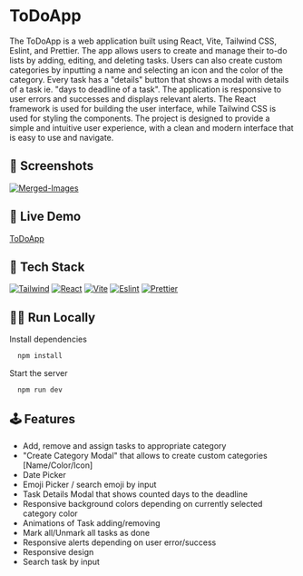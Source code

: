 
# ToDoApp

The ToDoApp is a web application built using React, Vite, Tailwind CSS, Eslint, and Prettier. The app allows users to create and manage their to-do lists by adding, editing, and deleting tasks. Users can also create custom categories by inputting a name and selecting an icon and the color of the category. Every task has a "details" button that shows a modal with details of a task ie. "days to deadline of a task". The application is responsive to user errors and successes and displays relevant alerts. The React framework is used for building the user interface, while Tailwind CSS is used for styling the components. The project is designed to provide a simple and intuitive user experience, with a clean and modern interface that is easy to use and navigate.


## 📸 Screenshots
<a href='https://postimg.cc/VJzv3TyX' target='_blank'><img src='https://i.postimg.cc/13qFNhJ7/Merged-Images.png' border='0' alt='Merged-Images'/></a>

## 🚀 Live Demo
[ToDoApp](https://642431bca7a6f109b41c321a--prismatic-elf-c7f2f3.netlify.app/)

## 🔨 Tech Stack

[![Tailwind](https://img.shields.io/badge/Tailwind_CSS-38B2AC?style=for-the-badge&logo=tailwind-css&logoColor=white
)](https://choosealicense.com/licenses/mit/)
[![React](https://img.shields.io/badge/React-20232A?style=for-the-badge&logo=react&logoColor=61DAFB)](https://opensource.org/licenses/)
[![Vite](https://img.shields.io/badge/Vite-B73BFE?style=for-the-badge&logo=vite&logoColor=FFD62E)](http://www.gnu.org/licenses/agpl-3.0)
[![Eslint](https://img.shields.io/badge/eslint-3A33D1?style=for-the-badge&logo=eslint&logoColor=white)](http://www.gnu.org/licenses/agpl-3.0)
[![Prettier](https://img.shields.io/badge/prettier-1A2C34?style=for-the-badge&logo=prettier&logoColor=F7BA3E)](http://www.gnu.org/licenses/agpl-3.0)



## 👨‍💻 Run Locally


Install dependencies

```bash
  npm install
```

Start the server

```bash
  npm run dev
```




## 🕹️ Features

- Add, remove and assign tasks to appropriate category
- "Create Category Modal" that allows to create custom categories [Name/Color/Icon]
- Date Picker
- Emoji Picker / search emoji by input
- Task Details Modal that shows counted days to the deadline
- Responsive background colors depending on currently selected category color
- Animations of Task adding/removing
- Mark all/Unmark all tasks as done
- Responsive alerts depending on user error/success
- Responsive design
- Search task by input



